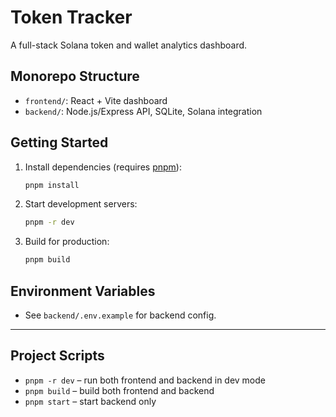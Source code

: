 # Token Tracker

A full-stack Solana token and wallet analytics dashboard.

## Monorepo Structure
- `frontend/`: React + Vite dashboard
- `backend/`: Node.js/Express API, SQLite, Solana integration

## Getting Started

1. Install dependencies (requires [pnpm](https://pnpm.io/)):
   ```sh
   pnpm install
   ```
2. Start development servers:
   ```sh
   pnpm -r dev
   ```
3. Build for production:
   ```sh
   pnpm build
   ```

## Environment Variables
- See `backend/.env.example` for backend config.

---

## Project Scripts
- `pnpm -r dev` – run both frontend and backend in dev mode
- `pnpm build` – build both frontend and backend
- `pnpm start` – start backend only
